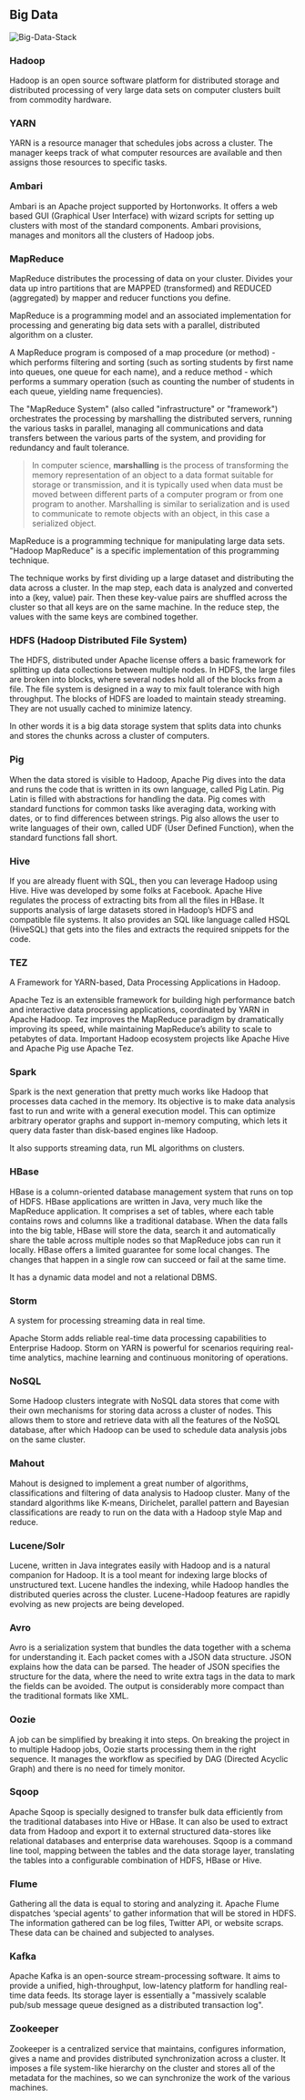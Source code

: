 ## Big Data

![Big-Data-Stack](https://vinkrish-notes.s3-us-west-2.amazonaws.com/img/Big-Data-Stack.jpg)

### Hadoop

Hadoop is an open source software platform for distributed storage and distributed processing of very large data sets on computer clusters built from commodity hardware.

### YARN

YARN is a resource manager that schedules jobs across a cluster. The manager keeps track of what computer resources are available and then assigns those resources to specific tasks.

### Ambari

Ambari is an Apache project supported by Hortonworks. It offers a web based GUI (Graphical User Interface) with wizard scripts for setting up clusters with most of the standard components. Ambari provisions, manages and monitors all the clusters of Hadoop jobs.

### MapReduce

MapReduce distributes the processing of data on your cluster. Divides your data up intro partitions that are MAPPED (transformed) and REDUCED (aggregated) by mapper and reducer functions you define.

MapReduce is a programming model and an associated implementation for processing and generating big data sets with a parallel, distributed algorithm on a cluster.

A MapReduce program is composed of a map procedure (or method) - which performs filtering and sorting (such as sorting students by first name into queues, one queue for each name), and a reduce method - which performs a summary operation (such as counting the number of students in each queue, yielding name frequencies).

The "MapReduce System" (also called "infrastructure" or "framework") orchestrates the processing by marshalling the distributed servers, running the various tasks in parallel, managing all communications and data transfers between the various parts of the system, and providing for redundancy and fault tolerance.

> In computer science, **marshalling** is the process of transforming the memory representation of an object to a data format suitable for storage or transmission, and it is typically used when data must be moved between different parts of a computer program or from one program to another. Marshalling is similar to serialization and is used to communicate to remote objects with an object, in this case a serialized object.

MapReduce is a programming technique for manipulating large data sets. "Hadoop MapReduce" is a specific implementation of this programming technique.

The technique works by first dividing up a large dataset and distributing the data across a cluster. In the map step, each data is analyzed and converted into a (key, value) pair. Then these key-value pairs are shuffled across the cluster so that all keys are on the same machine. In the reduce step, the values with the same keys are combined together.

### HDFS (Hadoop Distributed File System)

The HDFS, distributed under Apache license offers a basic framework for splitting up data collections between multiple nodes. In HDFS, the large files are broken into blocks, where several nodes hold all of the blocks from a file. The file system is designed in a way to mix fault tolerance with high throughput. The blocks of HDFS are loaded to maintain steady streaming. They are not usually cached to minimize latency.

In other words it is a big data storage system that splits data into chunks and stores the chunks across a cluster of computers.

### Pig

When the data stored is visible to Hadoop, Apache Pig dives into the data and runs the code that is written in its own language, called Pig Latin. Pig Latin is filled with abstractions for handling the data. Pig comes with standard functions for common tasks like averaging data, working with dates, or to find differences between strings. Pig also allows the user to write languages of their own, called UDF (User Defined Function), when the standard functions fall short.

### Hive

If you are already fluent with SQL, then you can leverage Hadoop using Hive. Hive was developed by some folks at Facebook. Apache Hive regulates the process of extracting bits from all the files in HBase. It supports analysis of large datasets stored in Hadoop’s HDFS and compatible file systems. It also provides an SQL like language called HSQL (HiveSQL) that gets into the files and extracts the required snippets for the code.

### TEZ

A Framework for YARN-based, Data Processing Applications in Hadoop.

Apache Tez is an extensible framework for building high performance batch and interactive data processing applications, coordinated by YARN in Apache Hadoop. Tez improves the MapReduce paradigm by dramatically improving its speed, while maintaining MapReduce’s ability to scale to petabytes of data. Important Hadoop ecosystem projects like Apache Hive and Apache Pig use Apache Tez.

### Spark

Spark is the next generation that pretty much works like Hadoop that processes data cached in the memory. Its objective is to make data analysis fast to run and write with a general execution model. This can optimize arbitrary operator graphs and support in-memory computing, which lets it query data faster than disk-based engines like Hadoop.

It also supports streaming data, run ML algorithms on clusters.

### HBase

HBase is a column-oriented database management system that runs on top of HDFS. HBase applications are written in Java, very much like the MapReduce application. It comprises a set of tables, where each table contains rows and columns like a traditional database. When the data falls into the big table, HBase will store the data, search it and automatically share the table across multiple nodes so that MapReduce jobs can run it locally. HBase offers a limited guarantee for some local changes. The changes that happen in a single row can succeed or fail at the same time.

It has a dynamic data model and not a relational DBMS.

### Storm

A system for processing streaming data in real time.

Apache Storm adds reliable real-time data processing capabilities to Enterprise Hadoop. Storm on YARN is powerful for scenarios requiring real-time analytics, machine learning and continuous monitoring of operations.

### NoSQL

Some Hadoop clusters integrate with NoSQL data stores that come with their own mechanisms for storing data across a cluster of nodes. This allows them to store and retrieve data with all the features of the NoSQL database, after which Hadoop can be used to schedule data analysis jobs on the same cluster.

### Mahout

Mahout is designed to implement a great number of algorithms, classifications and filtering of data analysis to Hadoop cluster. Many of the standard algorithms like K-means, Dirichelet, parallel pattern and Bayesian classifications are ready to run on the data with a Hadoop style Map and reduce.

### Lucene/Solr

Lucene, written in Java integrates easily with Hadoop and is a natural companion for Hadoop. It is a tool meant for indexing large blocks of unstructured text. Lucene handles the indexing, while Hadoop handles the distributed queries across the cluster. Lucene-Hadoop features are rapidly evolving as new projects are being developed.

### Avro

Avro is a serialization system that bundles the data together with a schema for understanding it. Each packet comes with a JSON data structure. JSON explains how the data can be parsed. The header of JSON specifies the structure for the data, where the need to write extra tags in the data to mark the fields can be avoided. The output is considerably more compact than the traditional formats like XML.

### Oozie

A job can be simplified by breaking it into steps. On breaking the project in to multiple Hadoop jobs, Oozie starts processing them in the right sequence. It manages the workflow as specified by DAG (Directed Acyclic Graph) and there is no need for timely monitor.

### Sqoop

Apache Sqoop is specially designed to transfer bulk data efficiently from the traditional databases into Hive or HBase. It can also be used to extract data from Hadoop and export it to external structured data-stores like relational databases and enterprise data warehouses. Sqoop is a command line tool, mapping between the tables and the data storage layer, translating the tables into a configurable combination of HDFS, HBase or Hive.

### Flume

Gathering all the data is equal to storing and analyzing it. Apache Flume dispatches ‘special agents’ to gather information that will be stored in HDFS. The information gathered can be log files, Twitter API, or website scraps. These data can be chained and subjected to analyses.

### Kafka

Apache Kafka is an open-source stream-processing software. It aims to provide a unified, high-throughput, low-latency platform for handling real-time data feeds. Its storage layer is essentially a "massively scalable pub/sub message queue designed as a distributed transaction log".

### Zookeeper

Zookeeper is a centralized service that maintains, configures information, gives a name and provides distributed synchronization across a cluster. It imposes a file system-like hierarchy on the cluster and stores all of the metadata for the machines, so we can synchronize the work of the various machines.
